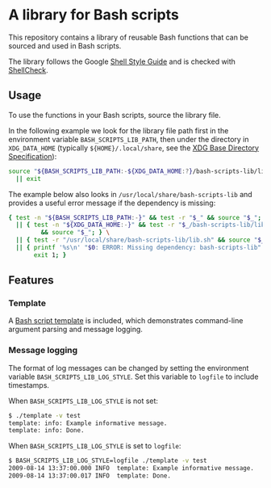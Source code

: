 # A library for Bash scripts

This repository contains a library of reusable Bash functions that can
be sourced and used in Bash scripts.

The library follows the Google [Shell Style
Guide](https://google.github.io/styleguide/shellguide.html) and is
checked with [ShellCheck](https://www.shellcheck.net/).

## Usage

To use the functions in your Bash scripts, source the library file.

In the following example we look for the library file path first in the
environment variable `BASH_SCRIPTS_LIB_PATH`, then under the directory
in `XDG_DATA_HOME` (typically `${HOME}/.local/share`, see the [XDG Base
Directory
Specification](https://specifications.freedesktop.org/basedir-spec/latest/#variables)):

```bash
source "${BASH_SCRIPTS_LIB_PATH:-${XDG_DATA_HOME:?}/bash-scripts-lib/lib.sh}" \
  || exit
```

The example below also looks in `/usr/local/share/bash-scripts-lib` and
provides a useful error message if the dependency is missing:

```bash
{ test -n "${BASH_SCRIPTS_LIB_PATH:-}" && test -r "$_" && source "$_"; } \
  || { test -n "${XDG_DATA_HOME:-}" && test -r "$_/bash-scripts-lib/lib.sh" \
         && source "$_"; } \
  || { test -r "/usr/local/share/bash-scripts-lib/lib.sh" && source "$_"; } \
  || { printf '%s\n' "$0: ERROR: Missing dependency: bash-scripts-lib" >&2
       exit 1; }
```

## Features

### Template

A [Bash script template](template) is included, which demonstrates
command-line argument parsing and message logging.

### Message logging

The format of log messages can be changed by setting the environment
variable `BASH_SCRIPTS_LIB_LOG_STYLE`. Set this variable to `logfile` to
include timestamps.

When `BASH_SCRIPTS_LIB_LOG_STYLE` is not set:

```bash
$ ./template -v test
template: info: Example informative message.
template: info: Done.
```

When `BASH_SCRIPTS_LIB_LOG_STYLE` is set to `logfile`:

```bash
$ BASH_SCRIPTS_LIB_LOG_STYLE=logfile ./template -v test
2009-08-14 13:37:00.000 INFO  template: Example informative message.
2009-08-14 13:37:00.017 INFO  template: Done.
```
